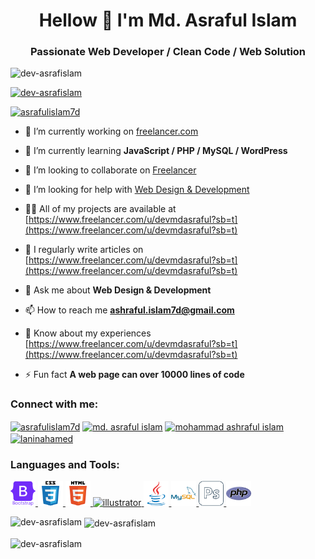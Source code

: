 <h1 align="center">Hellow 🙂 I'm Md. Asraful Islam</h1>
<h3 align="center">Passionate Web Developer / Clean Code / Web Solution</h3>

<p align="left"> <img src="https://komarev.com/ghpvc/?username=dev-asrafislam&label=Profile%20views&color=0e75b6&style=flat" alt="dev-asrafislam" /> </p>

<p align="left"> <a href="https://github.com/ryo-ma/github-profile-trophy"><img src="https://github-profile-trophy.vercel.app/?username=dev-asrafislam" alt="dev-asrafislam" /></a> </p>

<p align="left"> <a href="https://twitter.com/asrafulislam7d" target="blank"><img src="https://img.shields.io/twitter/follow/asrafulislam7d?logo=twitter&style=for-the-badge" alt="asrafulislam7d" /></a> </p>

- 🔭 I’m currently working on [freelancer.com](https://www.freelancer.com/u/devmdasraful?sb=t)

- 🌱 I’m currently learning **JavaScript / PHP / MySQL / WordPress**

- 👯 I’m looking to collaborate on [Freelancer](https://www.freelancer.com/u/devmdasraful?sb=t)

- 🤝 I’m looking for help with [Web Design & Development](https://github.com/dev-asrafislam/dev-asrafislam)

- 👨‍💻 All of my projects are available at [https://www.freelancer.com/u/devmdasraful?sb=t](https://www.freelancer.com/u/devmdasraful?sb=t)

- 📝 I regularly write articles on [https://www.freelancer.com/u/devmdasraful?sb=t](https://www.freelancer.com/u/devmdasraful?sb=t)

- 💬 Ask me about **Web Design & Development**

- 📫 How to reach me **ashraful.islam7d@gmail.com**

- 📄 Know about my experiences [https://www.freelancer.com/u/devmdasraful?sb=t](https://www.freelancer.com/u/devmdasraful?sb=t)

- ⚡ Fun fact **A web page can over 10000 lines of code**

<h3 align="left">Connect with me:</h3>
<p align="left">
<a href="https://twitter.com/asrafulislam7d" target="blank"><img align="center" src="https://raw.githubusercontent.com/rahuldkjain/github-profile-readme-generator/master/src/images/icons/Social/twitter.svg" alt="asrafulislam7d" height="30" width="40" /></a>
<a href="https://linkedin.com/in/md. asraful islam" target="blank"><img align="center" src="https://raw.githubusercontent.com/rahuldkjain/github-profile-readme-generator/master/src/images/icons/Social/linked-in-alt.svg" alt="md. asraful islam" height="30" width="40" /></a>
<a href="https://fb.com/mohammad ashraful islam" target="blank"><img align="center" src="https://raw.githubusercontent.com/rahuldkjain/github-profile-readme-generator/master/src/images/icons/Social/facebook.svg" alt="mohammad ashraful islam" height="30" width="40" /></a>
<a href="https://instagram.com/laninahamed" target="blank"><img align="center" src="https://raw.githubusercontent.com/rahuldkjain/github-profile-readme-generator/master/src/images/icons/Social/instagram.svg" alt="laninahamed" height="30" width="40" /></a>
</p>

<h3 align="left">Languages and Tools:</h3>
<p align="left"> <a href="https://getbootstrap.com" target="_blank" rel="noreferrer"> <img src="https://raw.githubusercontent.com/devicons/devicon/master/icons/bootstrap/bootstrap-plain-wordmark.svg" alt="bootstrap" width="40" height="40"/> </a> <a href="https://www.w3schools.com/css/" target="_blank" rel="noreferrer"> <img src="https://raw.githubusercontent.com/devicons/devicon/master/icons/css3/css3-original-wordmark.svg" alt="css3" width="40" height="40"/> </a> <a href="https://www.w3.org/html/" target="_blank" rel="noreferrer"> <img src="https://raw.githubusercontent.com/devicons/devicon/master/icons/html5/html5-original-wordmark.svg" alt="html5" width="40" height="40"/> </a> <a href="https://www.adobe.com/in/products/illustrator.html" target="_blank" rel="noreferrer"> <img src="https://www.vectorlogo.zone/logos/adobe_illustrator/adobe_illustrator-icon.svg" alt="illustrator" width="40" height="40"/> </a> <a href="https://www.java.com" target="_blank" rel="noreferrer"> <img src="https://raw.githubusercontent.com/devicons/devicon/master/icons/java/java-original.svg" alt="java" width="40" height="40"/> </a> <a href="https://www.mysql.com/" target="_blank" rel="noreferrer"> <img src="https://raw.githubusercontent.com/devicons/devicon/master/icons/mysql/mysql-original-wordmark.svg" alt="mysql" width="40" height="40"/> </a> <a href="https://www.photoshop.com/en" target="_blank" rel="noreferrer"> <img src="https://raw.githubusercontent.com/devicons/devicon/master/icons/photoshop/photoshop-line.svg" alt="photoshop" width="40" height="40"/> </a> <a href="https://www.php.net" target="_blank" rel="noreferrer"> <img src="https://raw.githubusercontent.com/devicons/devicon/master/icons/php/php-original.svg" alt="php" width="40" height="40"/> </a> </p>

<p><img align="left" src="https://github-readme-stats.vercel.app/api/top-langs?username=dev-asrafislam&show_icons=true&locale=en&layout=compact" alt="dev-asrafislam" /></p>

<p>&nbsp;<img align="center" src="https://github-readme-stats.vercel.app/api?username=dev-asrafislam&show_icons=true&locale=en" alt="dev-asrafislam" /></p>

<p><img align="center" src="https://github-readme-streak-stats.herokuapp.com/?user=dev-asrafislam&" alt="dev-asrafislam" /></p>
